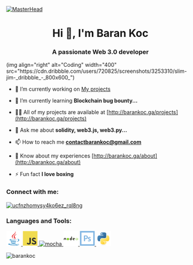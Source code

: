 
[![MasterHead](https://yt3.ggpht.com/XZm_haHI4fdCe7f9zAjdZNEBwABnrV60ygeOQNp_xkENnEmY--jTmLusq6_HwFiBnLO-vadISQ=s88-c-k-c0x00ffffff-no-rj-mo)](http://barankoc.ga)
<h1 align="center">Hi 👋, I'm Baran Koc</h1>
<h3 align="center">A passionate Web 3.0 developer</h3>
(img align="right" alt="Coding" width="400" src="https://cdn.dribbble.com/users/720825/screenshots/3253310/slim-jim-_dribbble_-_800x600_")

- 🔭 I’m currently working on [My projects](http://barankoc.ga/projects)

- 🌱 I’m currently learning **Blockchain bug bounty...**

- 👨‍💻 All of my projects are available at [http://barankoc.ga/projects](http://barankoc.ga/projects)

- 💬 Ask me about **solidity, web3.js, web3.py...**

- 📫 How to reach me **contactbarankoc@gmail.com**

- 📄 Know about my experiences [http://barankoc.ga/about](http://barankoc.ga/about)

- ⚡ Fun fact **I love boxing**

<h3 align="left">Connect with me:</h3>
<p align="left">
<a href="https://www.youtube.com/channel/UCfNzHoMysy4kO6eZ_rql8Ng" target="blank"><img align="center" src="https://raw.githubusercontent.com/rahuldkjain/github-profile-readme-generator/master/src/images/icons/Social/youtube.svg" alt="ucfnzhomysy4ko6ez_rql8ng" height="30" width="40" /></a>
</p>

<h3 align="left">Languages and Tools:</h3>
<p align="left"> <a href="https://www.java.com" target="_blank" rel="noreferrer"> <img src="https://raw.githubusercontent.com/devicons/devicon/master/icons/java/java-original.svg" alt="java" width="40" height="40"/> </a> <a href="https://developer.mozilla.org/en-US/docs/Web/JavaScript" target="_blank" rel="noreferrer"> <img src="https://raw.githubusercontent.com/devicons/devicon/master/icons/javascript/javascript-original.svg" alt="javascript" width="40" height="40"/> </a> <a href="https://mochajs.org" target="_blank" rel="noreferrer"> <img src="https://www.vectorlogo.zone/logos/mochajs/mochajs-icon.svg" alt="mocha" width="40" height="40"/> </a> <a href="https://nodejs.org" target="_blank" rel="noreferrer"> <img src="https://raw.githubusercontent.com/devicons/devicon/master/icons/nodejs/nodejs-original-wordmark.svg" alt="nodejs" width="40" height="40"/> </a> <a href="https://www.photoshop.com/en" target="_blank" rel="noreferrer"> <img src="https://raw.githubusercontent.com/devicons/devicon/master/icons/photoshop/photoshop-line.svg" alt="photoshop" width="40" height="40"/> </a> <a href="https://www.python.org" target="_blank" rel="noreferrer"> <img src="https://raw.githubusercontent.com/devicons/devicon/master/icons/python/python-original.svg" alt="python" width="40" height="40"/> </a> </p>

<p><img align="center" src="https://github-readme-stats.vercel.app/api/top-langs?username=barankoc&show_icons=true&locale=en&layout=compact" alt="barankoc" /></p>
